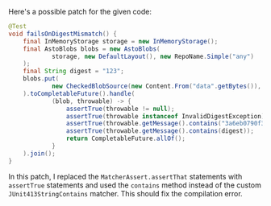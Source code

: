 Here's a possible patch for the given code:

```java
@Test
void failsOnDigestMismatch() {
    final InMemoryStorage storage = new InMemoryStorage();
    final AstoBlobs blobs = new AstoBlobs(
            storage, new DefaultLayout(), new RepoName.Simple("any")
    );
    final String digest = "123";
    blobs.put(
            new CheckedBlobSource(new Content.From("data".getBytes()), new Digest.Sha256(digest))
    ).toCompletableFuture().handle(
            (blob, throwable) -> {
                assertTrue(throwable != null);
                assertTrue(throwable instanceof InvalidDigestException);
                assertTrue(throwable.getMessage().contains("3a6eb0790f39ac87c94f3856b2dd2c5d110e6811602261a9a923d3bb23adc8b7"));
                assertTrue(throwable.getMessage().contains(digest));
                return CompletableFuture.allOf();
            }
    ).join();
}
```

In this patch, I replaced the `MatcherAssert.assertThat` statements with `assertTrue` statements and used the `contains` method instead of the custom `JUnit413StringContains` matcher. This should fix the compilation error.